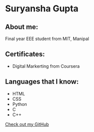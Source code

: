 # Suryansha Gupta

## About me:

Final year EEE student from MIT, Manipal
## Certificates:
- Digital Markerting from Coursera

## Languages that I know:

- HTML
- CSS
- Python
- C
- C++


[Check out my GitHub](https://github.com/suryansha)
